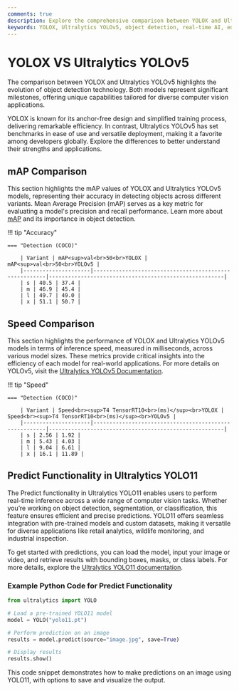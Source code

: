 ```yaml
---
comments: true
description: Explore the comprehensive comparison between YOLOX and Ultralytics YOLOv5, two leading models in object detection and computer vision. Discover their performance in real-time AI, edge AI, and practical applications to help you choose the best model for your needs.
keywords: YOLOX, Ultralytics YOLOv5, object detection, real-time AI, edge AI, computer vision, model comparison
---
```


# YOLOX VS Ultralytics YOLOv5

The comparison between YOLOX and Ultralytics YOLOv5 highlights the evolution of object detection technology. Both models represent significant milestones, offering unique capabilities tailored for diverse computer vision applications.

YOLOX is known for its anchor-free design and simplified training process, delivering remarkable efficiency. In contrast, Ultralytics YOLOv5 has set benchmarks in ease of use and versatile deployment, making it a favorite among developers globally. Explore the differences to better understand their strengths and applications.

## mAP Comparison

This section highlights the mAP values of YOLOX and Ultralytics YOLOv5 models, representing their accuracy in detecting objects across different variants. Mean Average Precision (mAP) serves as a key metric for evaluating a model's precision and recall performance. Learn more about [mAP](https://www.ultralytics.com/glossary/mean-average-precision-map) and its importance in object detection.

!!! tip "Accuracy"

    === "Detection (COCO)"

    	| Variant | mAP<sup>val<br>50<br>YOLOX | mAP<sup>val<br>50<br>YOLOv5 |
    	|---------------------|-------------------------------------------------------|-------------------------------------------------------|
    	| s | 40.5 | 37.4 |
    	| m | 46.9 | 45.4 |
    	| l | 49.7 | 49.0 |
    	| x | 51.1 | 50.7 |

## Speed Comparison

This section highlights the performance of YOLOX and Ultralytics YOLOv5 models in terms of inference speed, measured in milliseconds, across various model sizes. These metrics provide critical insights into the efficiency of each model for real-world applications. For more details on YOLOv5, visit the [Ultralytics YOLOv5 Documentation](https://docs.ultralytics.com/models/yolov5/).

!!! tip "Speed"

    === "Detection (COCO)"

    	| Variant | Speed<br><sup>T4 TensorRT10<br>(ms)</sup><br>YOLOX | Speed<br><sup>T4 TensorRT10<br>(ms)</sup><br>YOLOv5 |
    	|---------------------|-------------------------------------------------------|-------------------------------------------------------|
    	| s | 2.56 | 1.92 |
    	| m | 5.43 | 4.03 |
    	| l | 9.04 | 6.61 |
    	| x | 16.1 | 11.89 |

## Predict Functionality in Ultralytics YOLO11

The Predict functionality in Ultralytics YOLO11 enables users to perform real-time inference across a wide range of computer vision tasks. Whether you’re working on object detection, segmentation, or classification, this feature ensures efficient and precise predictions. YOLO11 offers seamless integration with pre-trained models and custom datasets, making it versatile for diverse applications like retail analytics, wildlife monitoring, and industrial inspection.

To get started with predictions, you can load the model, input your image or video, and retrieve results with bounding boxes, masks, or class labels. For more details, explore the [Ultralytics YOLO11 documentation](https://docs.ultralytics.com/models/yolo11/).

### Example Python Code for Predict Functionality

```python
from ultralytics import YOLO

# Load a pre-trained YOLO11 model
model = YOLO("yolo11.pt")

# Perform prediction on an image
results = model.predict(source="image.jpg", save=True)

# Display results
results.show()
```

This code snippet demonstrates how to make predictions on an image using YOLO11, with options to save and visualize the output.
